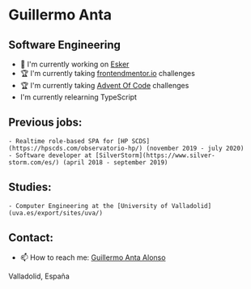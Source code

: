 # Guillermo Anta
## Software Engineering

- 💼 I'm currently working on [Esker](https://www.esker.com/) 
- 🏆 I'm currently taking [frontendmentor.io](https://www.frontendmentor.io/profile/Antazx) challenges
- 🏆 I'm currently taking [Advent Of Code](https://adventofcode.com/) challenges
-   I'm currently relearning TypeScript


## Previous jobs:
    - Realtime role-based SPA for [HP SCDS](https://hpscds.com/observatorio-hp/) (november 2019 - july 2020)
    - Software developer at [SilverStorm](https://www.silver-storm.com/es/) (april 2018 - september 2019)

## Studies:
    - Computer Engineering at the [University of Valladolid](uva.es/export/sites/uva/)

## Contact:
- 📫 How to reach me: [Guillermo Anta Alonso](mailto:guillermoantataz@gmail.com)


Valladolid, España